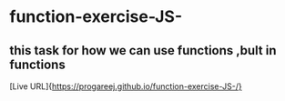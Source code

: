 # function-exercise-JS-

## this task for how we can use functions ,bult in functions

[Live URL]{https://progareej.github.io/function-exercise-JS-/}